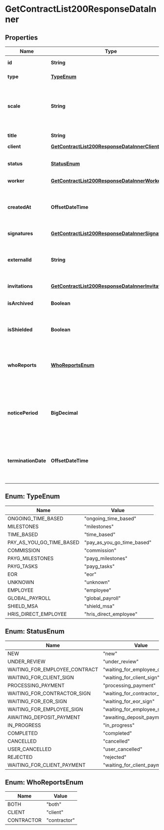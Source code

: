 

# GetContractList200ResponseDataInner


## Properties

| Name | Type | Description | Notes |
|------------ | ------------- | ------------- | -------------|
|**id** | **String** | UUID of the contract. |  |
|**type** | [**TypeEnum**](#TypeEnum) | Type of a contract. |  |
|**scale** | **String** | The payment scale (e.g., hourly, weekly, monthly, etc.). |  [optional] |
|**title** | **String** | Title of the contract. |  |
|**client** | [**GetContractList200ResponseDataInnerClient**](GetContractList200ResponseDataInnerClient.md) |  |  |
|**status** | [**StatusEnum**](#StatusEnum) | Status of a contract in Deel workflow. |  |
|**worker** | [**GetContractList200ResponseDataInnerWorker**](GetContractList200ResponseDataInnerWorker.md) |  |  |
|**createdAt** | **OffsetDateTime** | Timestamp when the contract was created, in ISO-8601 format. |  |
|**signatures** | [**GetContractList200ResponseDataInnerSignatures**](GetContractList200ResponseDataInnerSignatures.md) |  |  |
|**externalId** | **String** | A unique identifier for the object provided by an external system. |  [optional] |
|**invitations** | [**GetContractList200ResponseDataInnerInvitations**](GetContractList200ResponseDataInnerInvitations.md) |  |  |
|**isArchived** | **Boolean** | Indicates whether the contract is archived. |  |
|**isShielded** | **Boolean** | Indicates whether the contract is shielded. |  |
|**whoReports** | [**WhoReportsEnum**](#WhoReportsEnum) | Indicates who is responsible for providing regular reports. |  [optional] |
|**noticePeriod** | **BigDecimal** | Number of days required to give notice before terminating the contract. |  [optional] |
|**terminationDate** | **OffsetDateTime** | Date when the contract is terminated, in ISO-8601 format. |  |



## Enum: TypeEnum

| Name | Value |
|---- | -----|
| ONGOING_TIME_BASED | &quot;ongoing_time_based&quot; |
| MILESTONES | &quot;milestones&quot; |
| TIME_BASED | &quot;time_based&quot; |
| PAY_AS_YOU_GO_TIME_BASED | &quot;pay_as_you_go_time_based&quot; |
| COMMISSION | &quot;commission&quot; |
| PAYG_MILESTONES | &quot;payg_milestones&quot; |
| PAYG_TASKS | &quot;payg_tasks&quot; |
| EOR | &quot;eor&quot; |
| UNKNOWN | &quot;unknown&quot; |
| EMPLOYEE | &quot;employee&quot; |
| GLOBAL_PAYROLL | &quot;global_payroll&quot; |
| SHIELD_MSA | &quot;shield_msa&quot; |
| HRIS_DIRECT_EMPLOYEE | &quot;hris_direct_employee&quot; |



## Enum: StatusEnum

| Name | Value |
|---- | -----|
| NEW | &quot;new&quot; |
| UNDER_REVIEW | &quot;under_review&quot; |
| WAITING_FOR_EMPLOYEE_CONTRACT | &quot;waiting_for_employee_contract&quot; |
| WAITING_FOR_CLIENT_SIGN | &quot;waiting_for_client_sign&quot; |
| PROCESSING_PAYMENT | &quot;processing_payment&quot; |
| WAITING_FOR_CONTRACTOR_SIGN | &quot;waiting_for_contractor_sign&quot; |
| WAITING_FOR_EOR_SIGN | &quot;waiting_for_eor_sign&quot; |
| WAITING_FOR_EMPLOYEE_SIGN | &quot;waiting_for_employee_sign&quot; |
| AWAITING_DEPOSIT_PAYMENT | &quot;awaiting_deposit_payment&quot; |
| IN_PROGRESS | &quot;in_progress&quot; |
| COMPLETED | &quot;completed&quot; |
| CANCELLED | &quot;cancelled&quot; |
| USER_CANCELLED | &quot;user_cancelled&quot; |
| REJECTED | &quot;rejected&quot; |
| WAITING_FOR_CLIENT_PAYMENT | &quot;waiting_for_client_payment&quot; |



## Enum: WhoReportsEnum

| Name | Value |
|---- | -----|
| BOTH | &quot;both&quot; |
| CLIENT | &quot;client&quot; |
| CONTRACTOR | &quot;contractor&quot; |




